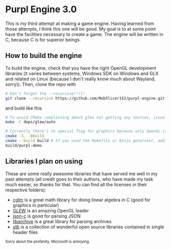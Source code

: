 # Purpl Engine 3.0
This is my third attempt at making a game engine. Having learned from those attempts, I think this one will be good. My goal is to at some point have the facilities necessary to create a game. The engine will be written in C, because C is for superior beings.

## How to build the engine
To build the engine, check that you have the right OpenGL development libraries (it varies between systems, Windows SDK on Windows and GLX and related on Linux (because I don't really know much about Wayland, sorry)). Then, clone the repo with
```sh
# Don't forget the --recursive!!!1!
git clone --recursive https://github.com/MobSlicer152/purpl-engine.git
```
and build like this
```sh
# To avoid CMake complaining about glew not getting any sources, issue the following (warning: takes like a gigabyte of space):
make -C deps/glew/auto

# Currently there's no special flag for graphics because only OpenGL is planned for (Vulkan is a pain)
cmake -S. -Bbuild
cmake --build build # If you used the Makefile or Ninja generator, add on "-j`nproc`" to make things go faster (POSIX shell w/ coreutils or similar only)
build/purpl-demo
```

## Libraries I plan on using
These are some really awesome libraries that have served me well in my past attempts (all credit goes to their authors, who have made my task much easier, so thanks for that. You can find all the licenses in their respective folders):
- [cglm](https://github.com/recp/cglm) is a great math library for doing linear algebra in C (good for graphics in particular)
- [GLEW](https://github.com/nigels-com/glew) is an amazing OpenGL loader
- [json-c](https://github.com/json-c/json-c) is good for parsing JSON
- [libarchive](https://github.com/libarchive/libarchive) is a great library for parsing archives
- [stb](https://github.com/nothings/stb) is a collection of wonderful open source libraries contained in single header files

<sub>Sorry about the profanity, Microsoft is annoying.</sub>
